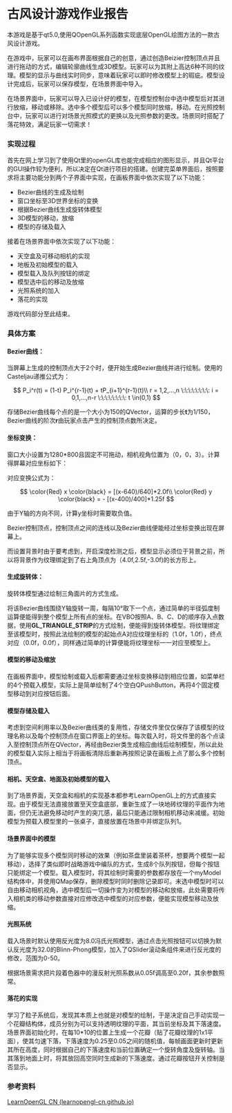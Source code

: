 # 古风设计游戏作业报告



​		本游戏是基于qt5.0,使用QOpenGL系列函数实现底层OpenGL绘图方法的一款古风设计游戏。

​        在游戏中，玩家可以在画布界面根据自己的创意，通过创造Beizier控制顶点并且进行拖动的方式，编辑轮廓曲线生成3D模型。玩家可以为其附上高达6种不同的纹理。模型的显示与曲线实时同步，意味着玩家可以即时修改模型上的瑕疵。模型设计完成后，玩家可以保存模型，在场景界面中导入。

​        在场景界面中，玩家可以导入已设计好的模型，在模型控制台中选中模型后对其进行放缩，移动或移除。选中多个模型后可以多个模型同时放缩，移动。在光照控制台中，玩家可以进行对场景光照模式的更换以及光照参数的更改。场景同时搭配了落花特效，满足玩家一切需求！




### 实现过程



首先在网上学习到了使用Qt里的openGL库也能完成相应的图形显示，并且Qt平台的GUI操作较为便利，所以决定在Qt进行项目的搭建。创建完菜单界面后，按照要求将主要功能分到两个子界面中实现，在画板界面中依次实现了以下功能：

- Bezier曲线的生成及绘制
- 窗口坐标至3D世界坐标的变换
- 根据Bezier曲线生成旋转体模型 
- 3D模型的移动，放缩
- 模型的存储及载入

接着在场景界面中依次实现了以下功能：

- 天空盒及可移动相机的实现
- 地板及初始模型的载入
- 模型载入及队列按钮的绑定
- 模型选中后的移动及放缩
- 光照系统的加入
- 落花的实现

游戏代码部分至此结束。





### 具体方案

#### Bezier曲线：

当屏幕上生成的控制顶点大于2个时，便开始生成Bezier曲线并进行绘制。使用的Casteljau递推公式为：


$$
P_i^r(t) = (1-t) P_i^{r-1}(t)  + tP_{i+1}^{r-1}(t)\\
r = 1,2,...,n  \:\:\:\:\:\:\:\:  i = 0,1,...,n-r \:\:\:\:\:\:\:\: t \in(0,1)
$$


存储Bezier曲线每个点的是一个大小为150的QVector，运算的步长**t**为1/150，Bezier曲线的阶次**r**由玩家点击产生的控制顶点数所决定。

#### 坐标变换：

窗口大小设置为1280*800且固定不可拖动，相机视角位置为（0，0，3）。计算得屏幕对应坐标如下：


对应变换公式为：


$$
\color{Red} x \color{black} =    [(x-640)/640]*2.0f\\
\color{Red}  y \color{black} =    - [(x-400)/400]*1.25f
$$


由于Y轴的方向不同，计算y坐标时需要取负值。

Bezier控制顶点，控制顶点之间的连线以及Bezier曲线便能经过坐标变换出现在屏幕上。

而设置背景时由于要考虑到，开启深度检测之后，模型显示必须位于背景之前，所以将背景作为纹理绑定到了右上角顶点为（4.0f,2.5f,-3.0f)的长方形上。

#### 生成旋转体：

旋转体模型通过绘制三角面片的方式生成。


将该Bezier曲线围绕Y轴旋转一周，每隔10°取下一个点，通过简单的半径弧度制运算便能得到整个模型上所有点的坐标。在VBO按照A、B、C、D的顺序存入点数据，使用**GL_TRIANGLE_STRIP**的方式绘制，便能得到旋转体模型。将纹理绑定至该模型时，按照此法绘制的模型的起始点A对应纹理坐标的（1.0f，1.0f），终点对应（0.0f，0.0f），同样通过简单的计算便能将纹理坐标一一对应至模型上。

#### 模型的移动及缩放

在画板界面中，模型绘制或载入后都需要通过坐标变换移动到相应位置，如菜单栏的4个预载入模型，实际上是简单绘制了4个空白QPushButton，再将4个固定模型移动到对应按钮后面。

#### 模型存储及载入

考虑到空间利用率以及Bezier曲线类的复用性，存储文件里仅仅保存了该模型的纹理名称以及每个控制顶点在窗口界面上的坐标。每次载入时，将文件里的各个点读入至控制顶点所在QVector，再经由Bezier类生成相应曲线后绘制模型，所以此处的模型载入实际上相当于将画板清除后重新再按照记录在画板上点了那么多个控制顶点。

#### 相机、天空盒、地面及初始模型的载入

到了场景界面，天空盒和相机的实现基本都参考LearnOpenGL上的方式直接实现。由于模型无法直接放置至天空盒底部，重新生成了一块地砖纹理的平面作为地面，但仍无法避免移动时产生的突兀感，最后只能通过限制相机移动来减缓。初始模型为预载入模型里的一张桌子，直接放置在场景中并绑定队列1。

#### 场景界面中的模型

为了能够实现多个模型同时移动的效果（例如茶盘里装着茶杯，想要两个模型一起移动），选择了类似即时战略游戏中编队的方式，生成8个队列按钮，但每个按钮只能绑定一个模型。载入模型时，将其绘制时需要的参数都存放在一个myModel结构体中，并使用QMap保存，删除模型时同时删除记录即可。未选中模型时可以自由移动相机视角，选中模型后一切操作变为对模型的移动和放缩，此处需要将传入相机类的移动参数直接对应修改选中模型的对应参数，便能实现模型移动及放缩。

#### 光照系统

载入场景时默认使用反光度为8.0冯氏光照模型，通过点击光照按钮可以切换为默认反光度为32.0的Blinn-Phong模型，加入了QSlider滚动条组件来进行反光度的修改，范围为0-50。

根据场景需求把片段着色器中的漫反射光照系数从0.05f调高至0.20f，其余参数照常。

#### 落花的实现

学习了粒子系统后，发现其本质上也就是对模型的绘制，于是决定自己手动实现一个花瓣结构体，成员分别为可以支持透明纹理的平面，其当前坐标及其下落速度。场景界面初始化时，在每10*10的位置上生成一个花瓣（贴了花瓣纹理的1x1平面），使其匀速下落，下落速度为0.25至0.05之间的随机值，每帧画面更新时更新其所在高度，同时根据自己的下落速度和当前位置确定一个旋转角度及旋转轴。当其落到地面上时，将其放回高空同时生成新的下落速度。通过花瓣按钮开关控制是否显示。



### 参考资料

[LearnOpenGL CN (learnopengl-cn.github.io)](https://learnopengl-cn.github.io/)
